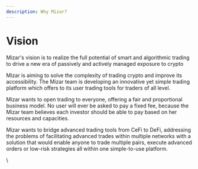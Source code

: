 ```yaml
---
description: Why Mizar?
---
```


# Vision

Mizar's vision is to realize the full potential of smart and algorithmic trading to drive a new era of passively and actively managed exposure to crypto

Mizar is aiming to solve the complexity of trading crypto and improve its accessibility. The Mizar team is developing an innovative yet simple trading platform which offers to its user trading tools for traders of all level.&#x20;

Mizar wants to open trading to everyone, offering a fair and proportional business model. No user will ever be asked to pay a fixed fee, because the Mizar team believes each investor should be able to pay based on her resources and capacities.&#x20;

Mizar wants to bridge advanced trading tools from CeFi  to DeFi, addressing the problems of facilitating advanced trades within multiple networks with a solution that would enable anyone to trade multiple pairs, execute advanced orders or low-risk strategies all within one simple-to-use platform.

\


